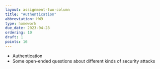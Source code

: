 ```yaml
---
layout: assignment-two-column
title: "Authentication"
abbreviation: HW9
type: homework
due_date: 2023-04-28
ordering: 10
draft: 1
points: 16
---
```


* Authentication
* Some open-ended questions about different kinds of security attacks